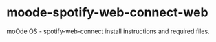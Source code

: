 # moode-spotify-web-connect-web
moOde OS - spotify-web-connect install instructions and required files.
